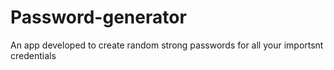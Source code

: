 # Password-generator
 An app developed to create random strong passwords for all your importsnt credentials
